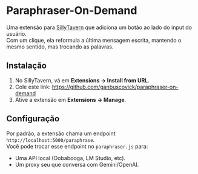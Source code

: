 # Paraphraser-On-Demand

Uma extensão para [SillyTavern](https://github.com/SillyTavern/SillyTavern) que adiciona um botão ao lado do input do usuário.  
Com um clique, ela reformula a última mensagem escrita, mantendo o mesmo sentido, mas trocando as palavras.

## Instalação
1. No SillyTavern, vá em **Extensions → Install from URL**.
2. Cole este link: https://github.com/ganbuscovick/paraphraser-on-demand
3. Ative a extensão em **Extensions → Manage**.

## Configuração
Por padrão, a extensão chama um endpoint `http://localhost:5000/paraphrase`.  
Você pode trocar esse endpoint no `paraphraser.js` para:
- Uma API local (Oobabooga, LM Studio, etc).
- Um proxy seu que conversa com Gemini/OpenAI.
